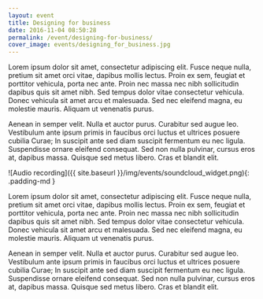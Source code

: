 ```yaml
---
layout: event
title: Designing for business
date: 2016-11-04 08:50:28
permalink: /event/designing-for-business/
cover_image: events/designing_for_business.jpg
---
```


<p>Lorem ipsum dolor sit amet, consectetur adipiscing elit. Fusce neque nulla, pretium sit amet orci vitae, dapibus mollis lectus. Proin ex sem, feugiat et porttitor vehicula, porta nec ante. Proin nec massa nec nibh sollicitudin dapibus quis sit amet nibh. Sed tempus dolor vitae consectetur vehicula. Donec vehicula sit amet arcu et malesuada. Sed nec eleifend magna, eu molestie mauris. Aliquam ut venenatis purus.</p>
<p>Aenean in semper velit. Nulla et auctor purus. Curabitur sed augue leo. Vestibulum ante ipsum primis in faucibus orci luctus et ultrices posuere cubilia Curae; In suscipit ante sed diam suscipit fermentum eu nec ligula. Suspendisse ornare eleifend consequat. Sed non nulla pulvinar, cursus eros at, dapibus massa. Quisque sed metus libero. Cras et blandit elit.</p>

![Audio recording]({{ site.baseurl }}/img/events/soundcloud_widget.png){: .padding-md }

<p>Lorem ipsum dolor sit amet, consectetur adipiscing elit. Fusce neque nulla, pretium sit amet orci vitae, dapibus mollis lectus. Proin ex sem, feugiat et porttitor vehicula, porta nec ante. Proin nec massa nec nibh sollicitudin dapibus quis sit amet nibh. Sed tempus dolor vitae consectetur vehicula. Donec vehicula sit amet arcu et malesuada. Sed nec eleifend magna, eu molestie mauris. Aliquam ut venenatis purus.</p>
<p>Aenean in semper velit. Nulla et auctor purus. Curabitur sed augue leo. Vestibulum ante ipsum primis in faucibus orci luctus et ultrices posuere cubilia Curae; In suscipit ante sed diam suscipit fermentum eu nec ligula. Suspendisse ornare eleifend consequat. Sed non nulla pulvinar, cursus eros at, dapibus massa. Quisque sed metus libero. Cras et blandit elit.</p>

